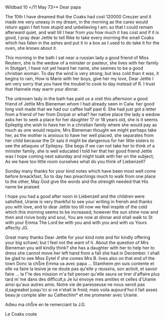  Wildbad 10 </11 May 73>*
Dear papa

The 10th I have dreamed that the Coaks had cost 120000 Creuzer and it made me very uneasy in my dream, in the morning as the cares would return again I felt how stupid and unbelieving I am; so that I could remain afterward quiet, and wait till I hear from you how much it has cost and if it is good, I pray dear Jettle to tell Rike to take every morning the small Coaks which has falen in the ashes and put it in a box as I used to do take it for the oven, she knows about it.

This morning in the bath I sat near a russian lady a good friend of Miss Reutern, she is the wedow of a minister or pasteur, she lives with her family in Stutgart, I have not yet heard her name, she seemes to be a good christian woman. To day the wind is very strong; but less cold than it was, it begins to rain, How is Marie with her boys, give her my love, Dear Jettle I am very sorry that you have the troubel to cook to day instead of R. I trust that Hannele may warm your dinnar.

The unknown lady in the bath has paid us a visit this afternoon a good friend of Jettle Mrs Bieneman whom I had already seen in Calw. her good long visit made that we had our caffee half past 6. She had just got a letter from a friend of her from Dorpat or what? her native place the lady a wedow asks her to seek a place for her daughter 17 or 18 years old, she is it seems Epileptig she wish to have her in a christian family where she would pay as much as one would require, Mrs Bieneman thought we might perhaps take her, as the mother is anxious to have her well placed, she separates from her child because the Dr sais it might be dangerous for her little sisters to see the attaques of Epilepsy. She begs if we can not take her to think of a minister family, she is well educated I told her that her good friend Jettle was I hope coming next saturday and might toalk with her on the subject; As we have too little room ourselves what do you think of Liebenzell?

Sunday many thanks for your kind notes which have been most well come before breackfast, So to day two preachings much to walk from one place to the other, May God give the words and the strength needed that His name be praised.

I hope you had a good after noon in Liebenzell and the children were satisfied, Uranie is very thankful to see your writing in frensh and thanks you with love, and to dear Jettle too till now we feel inspite of the cold which this morning seems to be increased, however the sun shine now and then and rivive body and soul, You are now at dinnar and shall walk to St with your Emma The Lord be with you and with you and with us  Yours affectly
 JG.

Great many thanks Dear Jettle for your kind note and for kindly offering your big schawl; but I feel not the want of it. About the question of Mrs Bieneman you will kindly think? she has a daughter with her to help her to dress she cannot move her left hand from a fall she had in December. 
I shall be glad to see Miss Eytel if she comes Mrs B. lives also on that end of the town Donc la chŠre Emma va avec papa … Stamheim jen suis contente et elle va faire la lesive je ne doute pas qu'elle y reussira, son activit‚ et savoir faire … la fˆte des mission m'a fait penser qu'elle saura se tirer d'affaire plus tard mˆme dans des difficult‚s Je lui envoye mes amities et celles d'Uranie ainsi qu'aux autres amis. Notre vie de paresseuse ne nous seroit pas d‚sagreabel jusqu'ici si ce n'etait le froid; mais voila aujourd'hui il fait assez beau je compte aller au Cathechim* et me promener avec Uranie.

Adieu ma chŠre en te remerciant ta
 J.G.

Le Coaks coute
